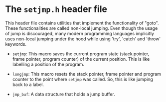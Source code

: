 # The `setjmp.h` header file

This header file contains utilities that implement the functionality of "goto". These
functionalities are called non-local jumping. Even though the usage of jump is discouraged,
many modern programming languages implicitly uses non-local jumping under the hood while
using 'try', 'catch' and 'throw' keywords.

- `setjmp`: This macro saves the current program state (stack pointer, frame pointer,
  program counter) of the current position. This is like labelling a position of
  the program.

- `longjmp`: This macro resets the stack pointer, frame pointer and program counter
  to the point where `setjmp` was called. So, this is like jumping back to a label.

- `jmp_buf`: A data structure that holds a jump buffer.
